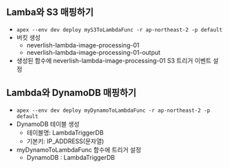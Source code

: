 ## Lamba와 S3 매핑하기

- `apex --env dev deploy myS3ToLambdaFunc -r ap-northeast-2 -p default`
- 버킷 생성
  - neverlish-lambda-image-processing-01
  - neverlish-lambda-image-processing-01-output
- 생성된 함수에 neverlish-lambda-image-processing-01 S3 트리거 이벤트 설정

## Lambda와 DynamoDB 매핑하기
- `apex --env dev deploy myDynamoToLambdaFunc -r ap-northeast-2 -p default`
- DynamoDB 테이블 생성
  - 테이블명: LambdaTriggerDB
  - 기본키: IP_ADDRESS(문자열)
- myDynamoToLambdaFunc 함수에 트리거 설정
  - DynamoDB : LambdaTriggerDB